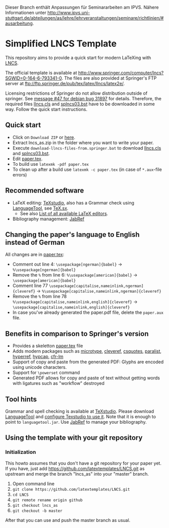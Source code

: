 Dieser Branch enthält Anpassungen für Seminararbeiten am IPVS.
Nähere Informationen unter http://www.ipvs.uni-stuttgart.de/abteilungen/as/lehre/lehrveranstaltungen/seminare/richtlinien/#ausarbeitung.

# Simplified LNCS Template

This repository aims to provide a quick start for modern LaTeXing with [LNCS](http://www.springer.com/computer/lncs).

The official template is available at http://www.springer.com/computer/lncs?SGWID=0-164-6-793341-0.
The files are also provided at Springer's FTP server at ftp://ftp.springer.de/pub/tex/latex/llncs/latex2e/.

Licensing restrictions of Springer do not allow distribution outside of springer.
See [message #47 for debian bug 31897](https://bugs.debian.org/cgi-bin/bugreport.cgi?bug=31897#47) for details.
Therefore, the required files [llncs.cls] and [splncs03.bst] have to be downloaded in some way.
Follow the quick start instructions.

## Quick start

 * Click on `Download ZIP` or [here](https://github.com/latextemplates/LNCS/archive/lncs_as.zip).
 * Extract lncs_as.zip in the folder where you want to write your paper.
 * Execute `download-llncs-files-from.springer.bat` to download [llncs.cls] and [splncs03.bst].
 * Edit [paper.tex](paper.tex).
 * To build use `latexmk -pdf paper.tex`
 * To clean up after a build use `latexmk -c paper.tex` (in case of `*.aux`-file errors)

## Recommended software

* LaTeX editing: [TeXstudio](http://texstudio.sourceforge.net/), also has a Grammar check using [LanguageTool](https://www.languagetool.org/), see [TeX.sx](http://tex.stackexchange.com/a/155665/9075).
  * See also [List of all available LaTeX editors](http://tex.stackexchange.com/questions/339/latex-editors-ides).
* Bibliography management: [JabRef](http://jabref.sourceforge.net/)

## Changing the paper's language to English instead of German

All changes are in [paper.tex](paper.tex):

 * Comment out line 4:           `\usepackage[ngerman]{babel}` -> `%\usepackage[ngerman]{babel}`
 * Remove the `%` from line 6:   `%\usepackage[american]{babel}` -> `\usepackage[american]{babel}`
 * Comment line 77 `\usepackage[capitalise,nameinlink,ngerman]{cleveref}` -> `%\usepackage[capitalise,nameinlink,ngerman]{cleveref}`
 * Remove the `%` from line 78 `%\usepackage[capitalise,nameinlink,english]{cleveref}` -> `\usepackage[capitalise,nameinlink,english]{cleveref}`
 * In case you've already generated the paper.pdf file, delete the `paper.aux` file.

## Benefits in comparison to Springer's version

* Provides a skeletton [paper.tex](paper.tex) file
* Adds modern packages such as [microtype], [cleveref], [csquotes], [paralist], [hyperref], [hypcap], [cfr-lm]
* Support of copy and paste from the generated PDF: Glyphs are encoded using unicode characters.
* Support for `\powerset` command
* Generated PDF allows for copy and paste of text without getting words with ligatures such as "workflow" destroyed

## Tool hints
Grammar and spell checking is available at [TeXstudio].
Please download [LanguageTool] and [configure Texstudio to use it](http://wiki.languagetool.org/checking-la-tex-with-languagetool#toc4).
Note that it is enough to point to `languagetool.jar`.
Use [JabRef] to manage your bibliography.

## Using the template with your git repository

### Initialization
This howto assumes that you don't have a git repository for your paper yet.
If you have, just add https://github.com/latextemplates/LNCS.git as upstream and merge the branch "lncs_as" into your "master" branch.

1. Open command line
1. `git clone https://github.com/latextemplates/LNCS.git`
1. `cd LNCS`
1. `git remote rename origin github`
1. `git checkout lncs_as`
1. `git checkout -b master`

After that you can use and push the master branch as usual.

  [cfr-lm]: https://www.ctan.org/pkg/cfr-lm
  [cleveref]: https://ctan.org/pkg/cleveref
  [csquotes]: https://www.ctan.org/pkg/csquotes
  [hypcap]: https://www.ctan.org/pkg/hypcap
  [hyperref]: https://ctan.org/pkg/hyperref
  [microtype]: https://ctan.org/pkg/microtype
  [paralist]: https://www.ctan.org/pkg/paralist

  [JabRef]: http://jabref.sf.net
  [LanguageTool]: https://languagetool.org/
  [TeXstudio]: http://texstudio.sourceforge.net/

  [llncs.cls]: ftp://ftp.springer.de/pub/tex/latex/llncs/latex2e/llncs.cls
  [splncs03.bst]: ftp://ftp.springer.de/pub/tex/latex/llncs/latex2e/splncs03.bst
